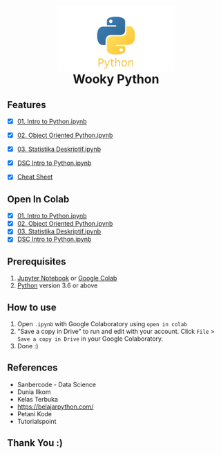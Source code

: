 <h1 align="center">
  <img align="center" src="/image/Python.png"  width="270"></img>
<br>
Wooky Python
</h1>

## Features

- [x] [01. Intro to Python.ipynb](https://github.com/nurimammasri/Wooky-Python/blob/main/01.%20Intro%20to%20Python.ipynb)
- [x] [02. Object Oriented Python.ipynb](https://github.com/nurimammasri/Wooky-Python/blob/main/02.%20Object%20Oriented%20Python.ipynb)
- [x] [03. Statistika Deskriptif.ipynb](https://github.com/nurimammasri/Wooky-Python/blob/main/03.%20Statistika%20Deskriptif.ipynb)
- [x] [DSC Intro to Python.ipynb](https://github.com/nurimammasri/Wooky-Python/blob/main/DSC%20Intro%20to%20Python.ipynb)
- [x] [Cheat Sheet](https://github.com/nurimammasri/Wooky-Python/tree/main/Cheat%20Sheet)


## Open In Colab

- [x] [01. Intro to Python.ipynb](https://colab.research.google.com/github/nurimammasri/Wooky-Python/blob/main/01.%20Intro%20to%20Python.ipynb)
- [x] [02. Object Oriented Python.ipynb](https://colab.research.google.com/github/nurimammasri/Wooky-Python/blob/main/02.%20Object%20Oriented%20Python.ipynb)
- [x] [03. Statistika Deskriptif.ipynb](https://colab.research.google.com/github/nurimammasri/Wooky-Python/blob/main/03.%20Statistika%20Deskriptif.ipynb)
- [x] [DSC Intro to Python.ipynb](https://colab.research.google.com/github/nurimammasri/Wooky-Python/blob/main/DSC%20Intro%20to%20Python.ipynb)

## Prerequisites
1. [Jupyter Notebook](https://test-jupyter.readthedocs.io/en/latest/install.html) or [Google Colab](https://colab.research.google.com/)
2. [Python](https://www.python.org/downloads/) version 3.6 or above

## How to use
1. Open `.ipynb` with Google Colaboratory using `open in colab`
2. "Save a copy in Drive" to run and edit with your account. Click `File` > `Save a copy in Drive` in your Google Colaboratory.
3. Done :)

## References
* Sanbercode - Data Science
* Dunia Ilkom
* Kelas Terbuka
* https://belajarpython.com/
* Petani Kode
* Tutorialspoint

## Thank You :)